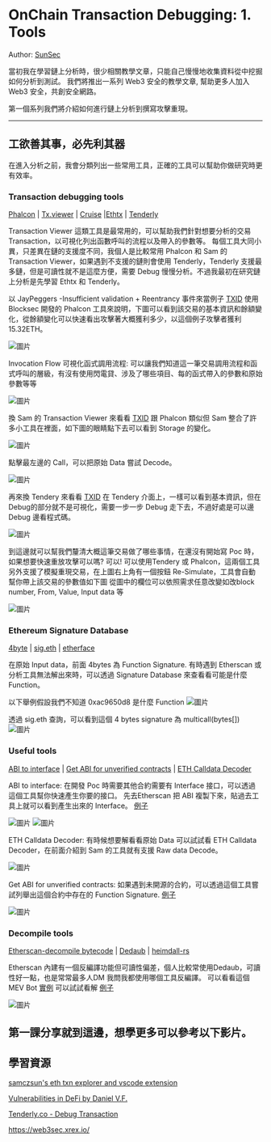 # OnChain Transaction Debugging: 1. Tools

Author: [SunSec](https://twitter.com/1nf0s3cpt)

當初我在學習鏈上分析時，很少相關教學文章，只能自己慢慢地收集資料從中挖掘如何分析到測試。 我們將推出一系列 Web3 安全的教學文章, 幫助更多人加入 Web3 安全，共創安全網路。

第一個系列我們將介紹如何進行鏈上分析到撰寫攻擊重現。

----
## 工欲善其事，必先利其器
在進入分析之前，我會分類列出一些常用工具，正確的工具可以幫助你做研究時更有效率。
### Transaction debugging tools
[Phalcon](https://phalcon.blocksec.com/) | [Tx.viewer](https://tx.eth.samczsun.com/) | [Cruise](https://cruise.supremacy.team/) |[Ethtx](https://ethtx.info/) | [Tenderly](https://dashboard.tenderly.co/explorer)

Transaction Viewer 這類工具是最常用的，可以幫助我們針對想要分析的交易 Transaction，以可視化列出函數呼叫的流程以及帶入的參數等。
每個工具大同小異，只差異在鏈的支援度不同，我個人是比較常用 Phalcon 和 Sam 的 Transaction Viewer，如果遇到不支援的鏈則會使用 Tenderly，Tenderly 支援最多鏈，但是可讀性就不是這麼方便，需要 Debug 慢慢分析。不過我最初在研究鏈上分析是先學習 Ethtx 和 Tenderly。

以 JayPeggers -Insufficient validation + Reentrancy 事件來當例子 [TXID](https://phalcon.blocksec.com/tx/eth/0xd4fafa1261f6e4f9c8543228a67caf9d02811e4ad3058a2714323964a8db61f6)
使用 Blocksec 開發的 Phalcon 工具來說明，下圖可以看到該交易的基本資訊和餘額變化，從餘額變化可以快速看出攻擊著大概獲利多少，以這個例子攻擊者獲利 15.32ETH。

![圖片](https://user-images.githubusercontent.com/52526645/210571234-402d96aa-fe5e-4bc4-becc-190bd5a78e68.png)

Invocation Flow 可視化函式調用流程: 可以讓我們知道這一筆交易調用流程和函式呼叫的層級，有沒有使用閃電貸、涉及了哪些項目、每的函式帶入的參數和原始參數等等

![圖片](https://user-images.githubusercontent.com/52526645/210572053-eafdf62a-7ebe-4caa-a905-045e792add2b.png)

換 Sam 的 Transaction Viewer 來看看 [TXID](https://tx.eth.samczsun.com/ethereum/0xd4fafa1261f6e4f9c8543228a67caf9d02811e4ad3058a2714323964a8db61f6)
跟 Phalcon 類似但 Sam 整合了許多小工具在裡面，如下圖的眼睛點下去可以看到 Storage 的變化。

![圖片](https://user-images.githubusercontent.com/52526645/210574290-790f6129-aa82-4152-b3e1-d21820524a0a.png)

點擊最左邊的 Call，可以把原始 Data 嘗試 Decode。

![圖片](https://user-images.githubusercontent.com/52526645/210575619-89c8e8de-e2f9-4243-9646-0661b9483913.png)

再來換 Tendery 來看看 [TXID](https://dashboard.tenderly.co/tx/mainnet/0xd4fafa1261f6e4f9c8543228a67caf9d02811e4ad3058a2714323964a8db61f6)
在 Tendery 介面上，一樣可以看到基本資訊，但在Debug的部分就不是可視化，需要一步一步 Debug 走下去，不過好處是可以邊 Debug 邊看程式碼。

![圖片](https://user-images.githubusercontent.com/52526645/210577802-c455545c-80d7-4f35-974a-dadbe59c626e.png)

到這邊就可以幫我們釐清大概這筆交易做了哪些事情，在還沒有開始寫 Poc 時，如果想要快速重放攻擊可以嗎? 可以! 可以使用Tendery 或 Phalcon，這兩個工具另外支援了模擬重現交易，在上圖右上角有一個按鈕 Re-Simulate，工具會自動幫你帶上該交易的參數值如下圖
從圖中的欄位可以依照需求任意改變如改block number, From, Value, Input data 等

![圖片](https://user-images.githubusercontent.com/52526645/210580340-f2abf864-e540-4881-8482-f28030e5e35b.png)

### Ethereum Signature Database

[4byte](https://www.4byte.directory/) | [sig.eth](https://sig.eth.samczsun.com/) | [etherface](https://www.etherface.io/hash)

在原始 Input data，前面 4bytes 為 Function Signature. 有時遇到 Etherscan 或分析工具無法解出來時，可以透過 Signature Database 來查看看可能是什麼 Function。

以下舉例假設我們不知道 0xac9650d8 是什麼 Function
![圖片](https://user-images.githubusercontent.com/52526645/210582149-61a6d973-b458-432f-b586-250c94c3ae24.png)

透過 sig.eth 查詢，可以看到這個 4 bytes signature 為 multicall(bytes[])
![圖片](https://user-images.githubusercontent.com/52526645/210583416-c31bbe07-fa03-4701-880d-0ae485b171f7.png)

### Useful tools

[ABI to interface](https://gnidan.github.io/abi-to-sol/) | [Get ABI for unverified contracts](https://abi.w1nt3r.xyz/) | [ETH Calldata Decoder](https://apoorvlathey.com/eth-calldata-decoder/)

ABI to interface: 在開發 Poc 時需要其他合約需要有 Interface 接口，可以透過這個工具幫你快速產生你要的接口。
先去Etherscan 把 ABI 複製下來，貼過去工具上就可以看到產生出來的 Interface。
[例子](https://etherscan.io/address/0xb3da8d6da3ede239ccbf576ca0eaa74d86f0e9d3#code)

![圖片](https://user-images.githubusercontent.com/52526645/210587442-e7853d8b-0613-426e-8a27-d70c80e2a42d.png)
![圖片](https://user-images.githubusercontent.com/52526645/210587682-5fb07a01-2b21-41fa-9ed5-e7f45baa0b3e.png)


ETH Calldata Decoder: 有時候想要解看看原始 Data 可以試試看 ETH Calldata Decoder，在前面介紹到 Sam 的工具就有支援 Raw data Decode。 

![圖片](https://user-images.githubusercontent.com/52526645/210585761-efd8b6f1-b901-485f-ae66-efaf9c84869c.png)

Get ABI for unverified contracts: 如果遇到未開源的合約，可以透過這個工具嘗試列舉出這個合約中存在的 Function Signature.
[例子](https://abi.w1nt3r.xyz/mainnet/0xaE9C73fd0Fd237c1c6f66FE009d24ce969e98704)

![圖片](https://user-images.githubusercontent.com/52526645/210588945-701b0e22-7390-4539-9d2f-e13479b52824.png)

### Decompile tools
[Etherscan-decompile bytecode](https://etherscan.io/address/0xaE9C73fd0Fd237c1c6f66FE009d24ce969e98704#code) | [Dedaub](https://library.dedaub.com/decompile) | [heimdall-rs](https://github.com/Jon-Becker/heimdall-rs)

Etherscan 內建有一個反編譯功能但可讀性偏差，個人比較常使用Dedaub，可讀性好一點，也是常常最多人DM 我問我都使用哪個工具反編譯。
可以看看這個MEV Bot [實例](https://twitter.com/1nf0s3cpt/status/1577594615104172033)
可以試試看解 [例子](https://bscscan.com/address/0x64dd59d6c7f09dc05b472ce5cb961b6e10106e1d#code)

![圖片](https://user-images.githubusercontent.com/52526645/210591478-6fa928f3-455d-42b5-a1ac-6694f97386c2.png)

第一課分享就到這邊，想學更多可以參考以下影片。
---
## 學習資源
[samczsun's eth txn explorer and vscode extension](https://www.youtube.com/watch?v=HXgu239mPBc)

[Vulnerabilities in DeFi by Daniel V.F.](https://www.youtube.com/watch?v=9fcOffCg2ig)

[Tenderly.co - Debug Transaction](https://www.youtube.com/watch?v=90GN9Ut8LhU)

https://web3sec.xrex.io/

